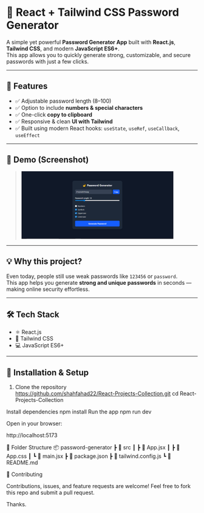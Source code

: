 # 🔐 React + Tailwind CSS Password Generator

A simple yet powerful **Password Generator App** built with **React.js**, **Tailwind CSS**, and modern **JavaScript ES6+**.  
This app allows you to quickly generate strong, customizable, and secure passwords with just a few clicks.  

---

## 🚀 Features

- ✅ Adjustable password length (8–100)  
- ✅ Option to include **numbers & special characters**  
- ✅ One-click **copy to clipboard**  
- ✅ Responsive & clean **UI with Tailwind**  
- ✅ Built using modern React hooks: `useState`, `useRef`, `useCallback`, `useEffect`  

---

## 📸 Demo (Screenshot)

><img src="https://github.com/shahfahad22/React-Projects-Collection/blob/7425342605830bf892b9e74489f72e33c37b254e/06-Password%20Generator/src/assets/pswd.png?raw=true" alt="Password Generator" width="400"/>
  

---

## 💡 Why this project?

Even today, people still use weak passwords like `123456` or `password`.  
This app helps you generate **strong and unique passwords** in seconds — making online security effortless.  

---

## 🛠️ Tech Stack

- ⚛️ React.js  
- 🎨 Tailwind CSS  
- 💻 JavaScript ES6+  

---

## 📂 Installation & Setup

1. Clone the repository  
   https://github.com/shahfahad22/React-Projects-Collection.git
   cd React-Projects-Collection

Install dependencies
npm install
Run the app
npm run dev

Open in your browser:

http://localhost:5173

📌 Folder Structure
📦 password-generator
 ┣ 📂 src
 ┃ ┣ 📜 App.jsx
 ┃ ┣ 📜 App.css
 ┃ ┗ 📜 main.jsx
 ┣ 📜 package.json
 ┣ 📜 tailwind.config.js
 ┗ 📜 README.md

🤝 Contributing

Contributions, issues, and feature requests are welcome!
Feel free to fork this repo and submit a pull request.

Thanks.
